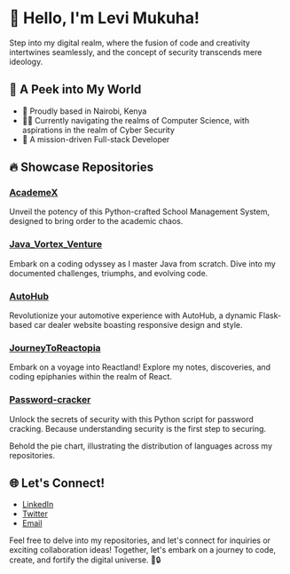 # 👋 Hello, I'm Levi Mukuha!

Step into my digital realm, where the fusion of code and creativity intertwines seamlessly, and the concept of security transcends mere ideology.

## 🚀 A Peek into My World

- 📍 Proudly based in Nairobi, Kenya
- 👨‍💻 Currently navigating the realms of Computer Science, with aspirations in the realm of Cyber Security
- 💼 A mission-driven Full-stack Developer

## 🔥 Showcase Repositories

### [AcademeX](https://github.com/Levi-LMN/AcademeX)
Unveil the potency of this Python-crafted School Management System, designed to bring order to the academic chaos.

### [Java_Vortex_Venture](https://github.com/Levi-LMN/Java_Vortex_Venture)
Embark on a coding odyssey as I master Java from scratch. Dive into my documented challenges, triumphs, and evolving code.

### [AutoHub](https://github.com/Levi-LMN/AutoHub)
Revolutionize your automotive experience with AutoHub, a dynamic Flask-based car dealer website boasting responsive design and style.

### [JourneyToReactopia](https://github.com/Levi-LMN/JourneyToReactopia)
Embark on a voyage into Reactland! Explore my notes, discoveries, and coding epiphanies within the realm of React.

### [Password-cracker](https://github.com/Levi-LMN/Password-cracker)
Unlock the secrets of security with this Python script for password cracking. Because understanding security is the first step to securing.



Behold the pie chart, illustrating the distribution of languages across my repositories.

## 🌐 Let's Connect!

- [LinkedIn](https://www.linkedin.com/in/levi-mukuha/)
- [Twitter](https://twitter.com/YourTwitterHandle)
- [Email](mailto:your.email@example.com)

Feel free to delve into my repositories, and let's connect for inquiries or exciting collaboration ideas! Together, let's embark on a journey to code, create, and fortify the digital universe. 🚀🔒
